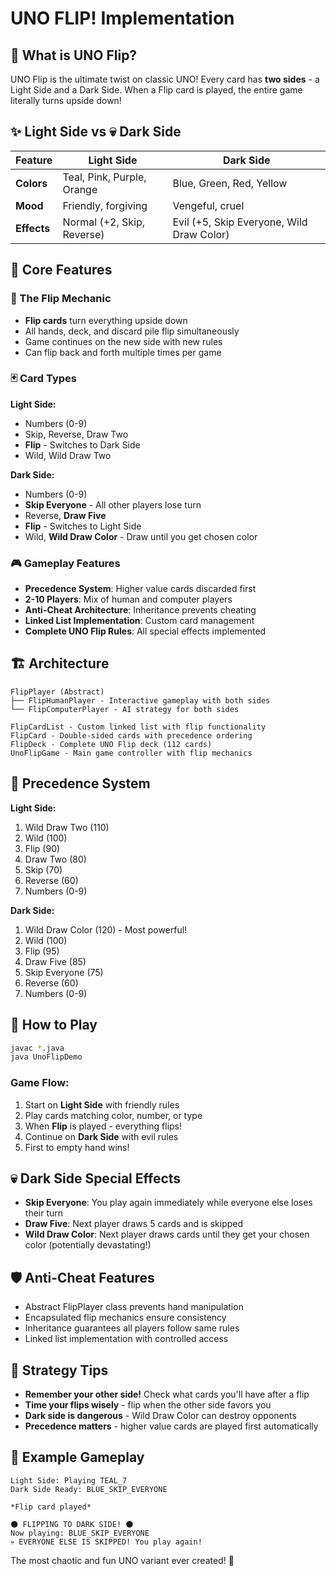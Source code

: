 # UNO FLIP! Implementation

## 🎴 What is UNO Flip?

UNO Flip is the ultimate twist on classic UNO! Every card has **two sides** - a Light Side and a Dark Side. When a Flip card is played, the entire game literally turns upside down!

## ✨ Light Side vs 💀 Dark Side

| Feature | Light Side | Dark Side |
|---------|------------|-----------|
| **Colors** | Teal, Pink, Purple, Orange | Blue, Green, Red, Yellow |
| **Mood** | Friendly, forgiving | Vengeful, cruel |
| **Effects** | Normal (+2, Skip, Reverse) | Evil (+5, Skip Everyone, Wild Draw Color) |

## 🎯 Core Features

### 🔄 The Flip Mechanic
- **Flip cards** turn everything upside down
- All hands, deck, and discard pile flip simultaneously
- Game continues on the new side with new rules
- Can flip back and forth multiple times per game

### 🃏 Card Types

**Light Side:**
- Numbers (0-9)
- Skip, Reverse, Draw Two
- **Flip** - Switches to Dark Side
- Wild, Wild Draw Two

**Dark Side:**
- Numbers (0-9) 
- **Skip Everyone** - All other players lose turn
- Reverse, **Draw Five**
- **Flip** - Switches to Light Side
- Wild, **Wild Draw Color** - Draw until you get chosen color

### 🎮 Gameplay Features
- **Precedence System**: Higher value cards discarded first
- **2-10 Players**: Mix of human and computer players
- **Anti-Cheat Architecture**: Inheritance prevents cheating
- **Linked List Implementation**: Custom card management
- **Complete UNO Flip Rules**: All special effects implemented

## 🏗️ Architecture

```
FlipPlayer (Abstract)
├── FlipHumanPlayer - Interactive gameplay with both sides
└── FlipComputerPlayer - AI strategy for both sides

FlipCardList - Custom linked list with flip functionality
FlipCard - Double-sided cards with precedence ordering
FlipDeck - Complete UNO Flip deck (112 cards)
UnoFlipGame - Main game controller with flip mechanics
```

## 🎲 Precedence System

**Light Side:**
1. Wild Draw Two (110)
2. Wild (100)
3. Flip (90)
4. Draw Two (80)
5. Skip (70)
6. Reverse (60)
7. Numbers (0-9)

**Dark Side:**
1. Wild Draw Color (120) - Most powerful!
2. Wild (100)
3. Flip (95)
4. Draw Five (85)
5. Skip Everyone (75)
6. Reverse (60)
7. Numbers (0-9)

## 🚀 How to Play

```bash
javac *.java
java UnoFlipDemo
```

### Game Flow:
1. Start on **Light Side** with friendly rules
2. Play cards matching color, number, or type
3. When **Flip** is played - everything flips!
4. Continue on **Dark Side** with evil rules
5. First to empty hand wins!

## 💀 Dark Side Special Effects

- **Skip Everyone**: You play again immediately while everyone else loses their turn
- **Draw Five**: Next player draws 5 cards and is skipped
- **Wild Draw Color**: Next player draws cards until they get your chosen color (potentially devastating!)

## 🛡️ Anti-Cheat Features

- Abstract FlipPlayer class prevents hand manipulation
- Encapsulated flip mechanics ensure consistency
- Inheritance guarantees all players follow same rules
- Linked list implementation with controlled access

## 🎯 Strategy Tips

- **Remember your other side!** Check what cards you'll have after a flip
- **Time your flips wisely** - flip when the other side favors you
- **Dark side is dangerous** - Wild Draw Color can destroy opponents
- **Precedence matters** - higher value cards are played first automatically

## 🌟 Example Gameplay

```
Light Side: Playing TEAL_7
Dark Side Ready: BLUE_SKIP_EVERYONE

*Flip card played*

🌑 FLIPPING TO DARK SIDE! 🌑
Now playing: BLUE_SKIP_EVERYONE
💀 EVERYONE ELSE IS SKIPPED! You play again!
```

The most chaotic and fun UNO variant ever created! 🎉